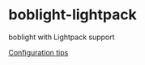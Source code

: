 boblight-lightpack
==================

boblight with Lightpack support

[Configuration tips](https://github.com/timsat/boblight-lightpack/wiki/Configuration)
